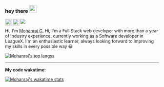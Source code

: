 ### hey there <img src="https://media.giphy.com/media/hvRJCLFzcasrR4ia7z/giphy.gif" width="25px">

<a href="https://twitter.com/Mohanraj2k00">
  <img align="left" alt="Mohanraj G | Twitter" width="22px" src="https://raw.githubusercontent.com/peterthehan/peterthehan/master/assets/twitter.svg" />
</a>
<a href="https://www.linkedin.com/in/mohanraj-g-15a85622a/">
  <img align="left" alt="Mohanraj G" width="22px" src="https://raw.githubusercontent.com/peterthehan/peterthehan/master/assets/linkedin.svg" />
</a>

![](https://visitor-badge.glitch.me/badge?page_id=raj2k00&left_color=RebeccaPurple&right_color=coral)

Hi, I'm [Mohanraj G](https://raj2k00.netlify.app/), Hi, I'm a Full Stack web developer with more than a year of industry experience, currently working as a Software developer in LeagueX. I'm an enthusiastic learner, always looking forward to improving my skills in every possible way 😀

[![Mohanraj's top langss](https://github-readme-stats.vercel.app/api/top-langs/?username=raj2k00&layout=compact)](https://github.com/raj2k00)

<hr/>

**My code wakatime:**

[![Mohanraj's wakatime stats](https://github-readme-stats.vercel.app/api/wakatime?username=raj2k00)](https://github.com/anuraghazra/github-readme-stats)
